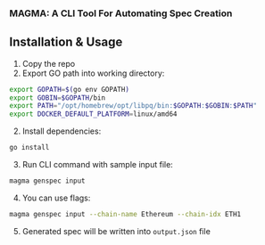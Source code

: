 ### MAGMA: A CLI Tool For Automating Spec Creation

## Installation & Usage

1. Copy the repo
2. Export GO path into working directory:
```bash
export GOPATH=$(go env GOPATH) 
export GOBIN=$GOPATH/bin 
export PATH="/opt/homebrew/opt/libpq/bin:$GOPATH:$GOBIN:$PATH" 
export DOCKER_DEFAULT_PLATFORM=linux/amd64
```

2. Install dependencies:
```bash
go install
```

3. Run CLI command with sample input file:
```bash
magma genspec input
```

4. You can use flags:
```bash
magma genspec input --chain-name Ethereum --chain-idx ETH1
```

5. Generated spec will be written into `output.json` file 



